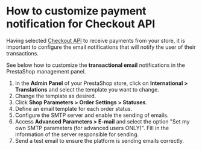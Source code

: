 # How to customize payment notification for Checkout API

Having selected [Checkout API](/developers/en/guides/checkout-api/introduction) to receive payments from your store, it is important to configure the email notifications that will notify the user of their transactions. 

See below how to customize the **transactional email** notifications in the PrestaShop management panel.

1. In the **Admin Panel** of your PrestaShop store, click on **International > Translations** and select the template you want to change.
2. Change the template as desired.
3. Click **Shop Parameters > Order Settings > Statuses**.
4. Define an email template for each order status.
5. Configure the SMTP server and enable the sending of emails.
6. Access **Advanced Parameters > E-mail** and select the option "Set my own SMTP parameters (for advanced users ONLY)". Fill in the information of the server responsible for sending.
7. Send a test email to ensure the platform is sending emails correctly.